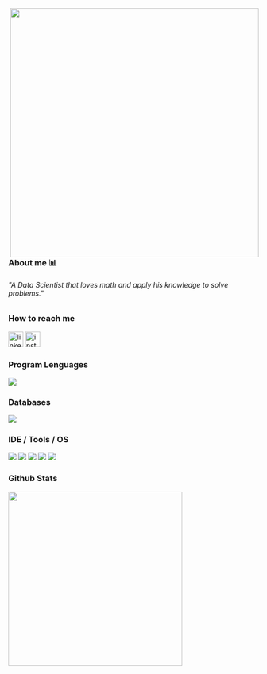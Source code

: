 <div>
<img align="right" height="500em" src="https://user-images.githubusercontent.com/100642061/173202394-11f05595-21af-4cfe-95c7-d76fb1ebbd03.gif">
</div>

### About me 📊
<div>
   <h6 align="left">"A Data Scientist that loves math and apply his knowledge to solve problems."
</div>

### How to reach me
   [<img height='30' src='https://img.shields.io/badge/LinkedIn-000?style=for-the-badge&logo=linkedin&logoColor=blue' alt='linkedin'>](https://www.linkedin.com/in/gabrielcdev/)
   [<img height='30' src='https://img.shields.io/badge/instagram-000?style=for-the-badge&logo=instagram&logoColor=a10d37' alt='instagram'>](https://www.instagram.com/krd.gabriel/)

### Program Lenguages
<div>
  <img src="https://img.shields.io/badge/Python-000?style=for-the-badge&logo=python&logoColor=blue"/>
</div>


### Databases
<div>
  <img src="https://img.shields.io/badge/PostgreSQL-000?style=for-the-badge&logo=postgresql&logoColor=green"/> 
</div>


### IDE / Tools / OS
<div>
  <img src="https://img.shields.io/badge/VS_Code-000?style=for-the-badge&logo=visual%20studio&logoColor=5C2D91"/>
  <img src="https://img.shields.io/badge/Jupyter-000?&style=for-the-badge&logo=Jupyter&logoColor=F37626"/>
  <img src="https://img.shields.io/badge/Git-000.svg?&style=for-the-badge&logo=Git&logoColor=red"/>
  <img src="https://img.shields.io/badge/Windows-000?style=for-the-badge&logo=windows&logoColor=blue"/>
  <img src="https://img.shields.io/badge/Linux-000?style=for-the-badge&logo=linux&logoColor=blue"/>
</div>

### Github Stats
<div>
  <img src="https://github-readme-stats.vercel.app/api/top-langs/?username=gabrielcordeiro2&layout=compact&theme=radical" width="350"/>
</div>
